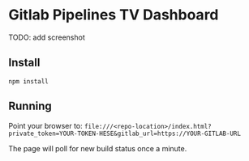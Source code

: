 # Gitlab Pipelines TV Dashboard

TODO: add screenshot

## Install

`npm install`

## Running

Point your browser to: `file:///<repo-location>/index.html?private_token=YOUR-TOKEN-HESE&gitlab_url=https://YOUR-GITLAB-URL`

The page will poll for new build status once a minute.

